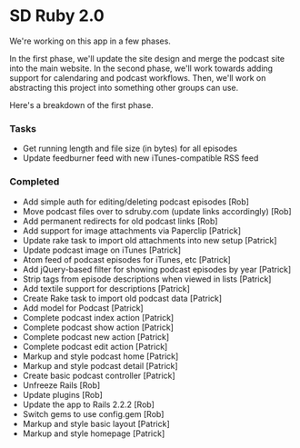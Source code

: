 # SD Ruby 2.0 #

We're working on this app in a few phases.

In the first phase, we'll update the site design and merge the podcast site into the main website. In the second phase, we'll work towards adding support for calendaring and podcast workflows. Then, we'll work on abstracting this project into something other groups can use.

Here's a breakdown of the first phase.

### Tasks ###
- Get running length and file size (in bytes) for all episodes
- Update feedburner feed with new iTunes-compatible RSS feed

### Completed ###
- Add simple auth for editing/deleting podcast episodes [Rob]
- Move podcast files over to sdruby.com (update links accordingly) [Rob]
- Add permanent redirects for old podcast links [Rob]
- Add support for image attachments via Paperclip [Patrick]
- Update rake task to import old attachments into new setup [Patrick]
- Update podcast image on iTunes [Patrick]
- Atom feed of podcast episodes for iTunes, etc [Patrick]
- Add jQuery-based filter for showing podcast episodes by year [Patrick]
- Strip tags from episode descriptions when viewed in lists [Patrick]
- Add textile support for descriptions [Patrick]
- Create Rake task to import old podcast data [Patrick]
- Add model for Podcast [Patrick]
- Complete podcast index action [Patrick]
- Complete podcast show action [Patrick]
- Complete podcast new action [Patrick]
- Complete podcast edit action [Patrick]
- Markup and style podcast home [Patrick]
- Markup and style podcast detail [Patrick]
- Create basic podcast controller [Patrick]
- Unfreeze Rails [Rob]
- Update plugins [Rob]
- Update the app to Rails 2.2.2 [Rob]
- Switch gems to use config.gem [Rob]
- Markup and style basic layout [Patrick]
- Markup and style homepage [Patrick]
